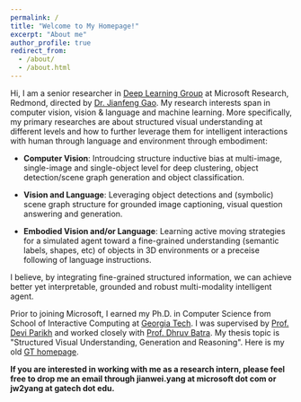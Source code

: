 ```yaml
---
permalink: /
title: "Welcome to My Homepage!"
excerpt: "About me"
author_profile: true
redirect_from: 
  - /about/
  - /about.html
---
```


Hi, I am a senior researcher in [Deep Learning Group](https://www.microsoft.com/en-us/research/group/deep-learning-group/) at Microsoft Research, Redmond, directed by [Dr. Jianfeng Gao](http://research.microsoft.com/en-us/um/people/jfgao/). My research interests span in computer vision, vision & language and machine learning. More specifically, my primary researches are about structured visual understanding at different levels and how to further leverage them for intelligent interactions with human through language and environment through embodiment:

* **Computer Vision**: Introudcing structure inductive bias at multi-image, single-image and single-object level for deep clustering, object detection/scene graph generation and object classification.

* **Vision and Language**: Leveraging object detections and (symbolic) scene graph structure for grounded image captioning, visual question answering and generation.

* **Embodied Vision and/or Language**: Learning active moving strategies for a simulated agent toward a fine-grained understanding (semantic labels, shapes, etc) of objects in 3D environments or a preceise following of language instructions.

I believe, by integrating fine-grained structured information, we can achieve better yet interpretable, grounded and robust multi-modality intelligent agent.

Prior to joining Microsoft, I earned my Ph.D. in Computer Science from School of Interactive Computing at [Georgia Tech](https://www.gatech.edu). I was supervised by [Prof. Devi Parikh](https://cc.gatech.edu/~parikh/) and worked closely with [Prof. Dhruv Batra](https://www.cc.gatech.edu/~dbatra/). My thesis topic is "Structured Visual Understanding, Generation and Reasoning". Here is my old [GT homepage](https://www.cc.gatech.edu/~jyang375/).

**If you are interested in working with me as a research intern, please feel free to drop me an email through jianwei.yang at microsoft dot com or jw2yang at gatech dot edu.**
